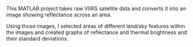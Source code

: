 This MATLAB project takes raw VIIRS satellite data and converts it into an image showing reflectance across an area.

Using those images, I selected areas of different land/sky features within the images and created graphs of reflectance and thermal brightness and their standard deviations.
